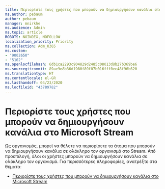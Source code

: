 ```yaml
---
title: Περιορίστε τους χρήστες που μπορούν να δημιουργήσουν κανάλια στο Microsoft Stream
ms.author: pebaum
author: pebaum
manager: mnirkhe
ms.audience: Admin
ms.topic: article
ROBOTS: NOINDEX, NOFOLLOW
localization_priority: Priority
ms.collection: Adm_O365
ms.custom:
- "9002650"
- "5102"
ms.openlocfilehash: 6db1ca2293c904829d2485c08013d8b27b369be6
ms.sourcegitcommit: 89ae9e8b36d1980f89f07b016fff0ec48f96b620
ms.translationtype: HT
ms.contentlocale: el-GR
ms.lasthandoff: 04/23/2020
ms.locfileid: "43789782"
---
```

# <a name="restrict-who-can-create-channels-in-microsoft-stream"></a>Περιορίστε τους χρήστες που μπορούν να δημιουργήσουν κανάλια στο Microsoft Stream

Ως οργανισμός, μπορεί να θέλετε να περιορίσετε τα άτομα που μπορούν να δημιουργήσουν κανάλια σε ολόκληρο τον οργανισμό στο Stream. Από προεπιλογή, όλοι οι χρήστες μπορούν να δημιουργήσουν κανάλια σε ολόκληρο τον οργανισμό. Για περισσότερες πληροφορίες, ανατρέξτε στα θέματα:

- [Περιορίστε τους χρήστες που μπορούν να δημιουργήσουν κανάλια στο Microsoft Stream](https://docs.microsoft.com/stream/restrict-companywide-channels)
